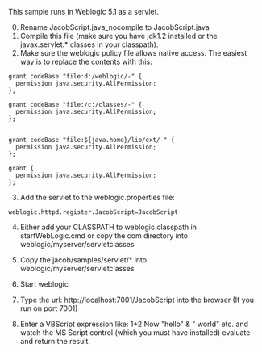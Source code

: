 This sample runs in Weblogic 5.1 as a servlet.

0. Rename JacobScript.java_nocompile to JacobScript.java
1. Compile this file (make sure you have jdk1.2 installed or the
   javax.servlet.* classes in your classpath).
2. Make sure the weblogic policy file allows native access. The easiest
   way is to replace the contents with this:

```
grant codeBase "file:d:/weblogic/-" {
  permission java.security.AllPermission;
};

grant codeBase "file:/c:/classes/-" {
  permission java.security.AllPermission;
};


grant codeBase "file:${java.home}/lib/ext/-" {
  permission java.security.AllPermission;
};

grant { 
  permission java.security.AllPermission;
};
```

3. Add the servlet to the weblogic.properties file:

```
weblogic.httpd.register.JacobScript=JacobScript
```

4. Either add your CLASSPATH to weblogic.classpath in startWebLogic.cmd
   or copy the com directory into weblogic/myserver/servletclasses

5. Copy the jacob/samples/servlet/* into weblogic/myserver/servletclasses
6. Start weblogic

7. Type the url: http://localhost:7001/JacobScript into the browser
   (If you run on port 7001)

8. Enter a VBScript expression like:
   1+2
   Now
   "hello" & " world"
   etc.
   and watch the MS Script control (which you must have installed)
   evaluate and return the result.
